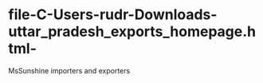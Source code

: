 # file-C-Users-rudr-Downloads-uttar_pradesh_exports_homepage.html-
MsSunshine importers and exporters
